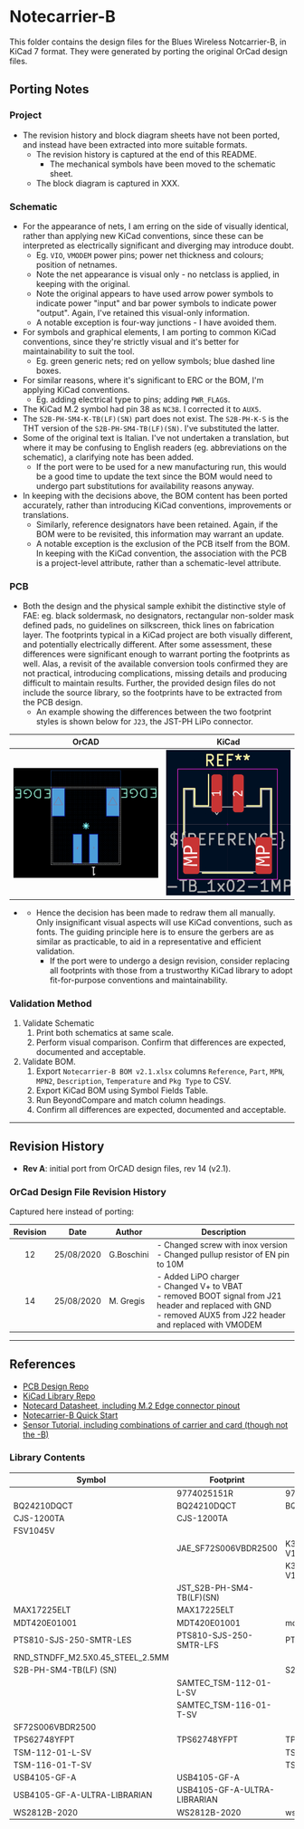 # Notecarrier-B

This folder contains the design files for the Blues Wireless Notcarrier-B, in KiCad 7 format. They were generated by porting the original OrCad design files.


## Porting Notes

### Project

- The revision history and block diagram sheets have not been ported, and instead have been extracted into more suitable formats.
	- The revision history is captured at the end of this README.
		- The mechanical symbols have been moved to the schematic sheet.
	- The block diagram is captured in XXX.

### Schematic

- For the appearance of nets, I am erring on the side of visually identical, rather than applying new KiCad conventions, since these can be interpreted as electrically significant and diverging may introduce doubt.
	- Eg. `VIO`, `VMODEM` power pins; power net thickness and colours; position of netnames.
	- Note the net appearance is visual only - no netclass is applied, in keeping with the original.
	- Note the original appears to have used arrow power symbols to indicate power "input" and bar power symbols to indicate power "output". Again, I've retained this visual-only information.
	- A notable exception is four-way junctions - I have avoided them.
- For symbols and graphical elements, I am porting to common KiCad conventions, since they're strictly visual and it's better for maintainability to suit the tool.
	- Eg. green generic nets; red on yellow symbols; blue dashed line boxes.
- For similar reasons, where it's significant to ERC or the BOM, I'm applying KiCad conventions.
	- Eg. adding electrical type to pins; adding `PWR_FLAG`s.
- The KiCad M.2 symbol had pin 38 as `NC38`. I corrected it to `AUX5`.
- The `S2B-PH-SM4-K-TB(LF)(SN)` part does not exist. The `S2B-PH-K-S` is the THT version of the `S2B-PH-SM4-TB(LF)(SN)`. I've substituted the latter.
- Some of the original text is Italian. I've not undertaken a translation, but where it may be confusing to English readers (eg. abbreviations on the schematic), a clarifying note has been added.
	- If the port were to be used for a new manufacturing run, this would be a good time to update the text since the BOM would need to undergo part substitutions for availability reasons anyway.
- In keeping with the decisions above, the BOM content has been ported accurately, rather than introducing KiCad conventions, improvements or translations.
	- Similarly, reference designators have been retained. Again, if the BOM were to be revisited, this information may warrant an update.
	- A notable exception is the exclusion of the PCB itself from the BOM. In keeping with the KiCad convention, the association with the PCB is a project-level attribute, rather than a schematic-level attribute.

### PCB

- Both the design and the physical sample exhibit the distinctive style of FAE: eg. black soldermask, no designators, rectangular non-solder mask defined pads, no guidelines on silkscreen, thick lines on fabrication layer. The footprints typical in a KiCad project are both visually different, and potentially electrically different. After some assessment, these differences were significant enough to warrant porting the footprints as well. Alas, a revisit of the available conversion tools confirmed they are not practical, introducing complications, missing details and producing difficult to maintain results. Further, the provided design files do not include the source library, so the footprints have to be extracted from the PCB design.
	- An example showing the differences between the two footprint styles is shown below for `J23`, the JST-PH LiPo connector.

| OrCAD | KiCad |
| ----- | ----- |
| ![OrCAD example](Reference/example_OrCAD_footprint.png) | ![KiCad example](Reference/example_KiCad_footprint.png) |

- 
	- Hence the decision has been made to redraw them all manually. Only insignificant visual aspects will use KiCad conventions, such as fonts. The guiding principle here is to ensure the gerbers are as similar as practicable, to aid in a representative and efficient validation.
		- If the port were to undergo a design revision, consider replacing all footprints with those from a trustworthy KiCad library to adopt fit-for-purpose conventions and maintainability.


### Validation Method

1. Validate Schematic
	1. Print both schematics at same scale.
	2. Perform visual comparison. Confirm that differences are expected, documented and acceptable.
1. Validate BOM.
	1. Export `Notecarrier-B BOM v2.1.xlsx` columns `Reference`, `Part`, `MPN`, `MPN2`, `Description`, `Temperature` and `Pkg Type` to CSV.
	2. Export KiCad BOM using Symbol Fields Table.
	3. Run BeyondCompare and match column headings.
	4. Confirm all differences are expected, documented and acceptable.

---

## Revision History

- **Rev A**: initial port from OrCAD design files, rev 14 (v2.1).

### OrCad Design File Revision History

Captured here instead of porting:

| Revision |    Date    |   Author   | Description |
|:--------:| ---------- | ---------- | ----------- |
|    12    | 25/08/2020 | G.Boschini | - Changed screw with inox version<br/>- Changed pullup resistor of EN pin to 10M |
|    14    | 25/08/2020 | M. Gregis  | - Added LiPO charger<br/>- Changed V+ to VBAT<br/>- removed BOOT signal from J21 header and replaced with GND<br/>- removed AUX5 from J22 header and replaced with VMODEM |

---

## References

- [PCB Design Repo](https://github.com/blues/note-hardware/tree/master/Notecarrier-B)
- [KiCad Library Repo](https://github.com/blues/blues-kicad-lib)
- [Notecard Datasheet, including M.2 Edge connector pinout](https://dev.blues.io/hardware/notecard-datasheet/note-wbex-500/)
- [Notecarrier-B Quick Start](https://dev.blues.io/quickstart/notecard-quickstart/notecard-and-notecarrier-b/)
- [Sensor Tutorial, including combinations of carrier and card (though not the -B)](https://dev.blues.io/guides-and-tutorials/collecting-sensor-data/notecarrier-a/blues-wireless-swan/circuitpython/)

### Library Contents

| Symbol | Footprint | Model |
| ------ | --------- | ----- |
|        | 9774025151R | 9774025151R (rev1) |
| BQ24210DQCT | BQ24210DQCT | BQ24210DQCT |
| CJS-1200TA | CJS-1200TA | |
| FSV1045V | | |
|        | JAE_SF72S006VBDR2500 | K3D-SF72S006VBD-V1\_JAE\_Proprietary |
|        |                      | K3D-SF72S006VBD-V1-S |
|        | JST_S2B-PH-SM4-TB(LF)(SN) | |
| MAX17225ELT | MAX17225ELT | |
| MDT420E01001 | MDT420E01001 | mdt420e0x001_c3d |
| PTS810-SJS-250-SMTR-LES | PTS810-SJS-250-SMTR-LFS | PTS810SJG250SMTRLFS |
| RND\_STNDFF\_M2.5X0.45\_STEEL\_2.5MM | | |
| S2B-PH-SM4-TB(LF) (SN) | | S2B-PH-SM4-TB |
|        | SAMTEC_TSM-112-01-L-SV | |
|        | SAMTEC_TSM-116-01-T-SV | |
| SF72S006VBDR2500 | | |
| TPS62748YFPT | TPS62748YFPT | TPS62748YFPT v1 |
| TSM-112-01-L-SV | | TSM-112-01-L-SV |
| TSM-116-01-T-SV | | TSM-116-01-T-SV |
| USB4105-GF-A | USB4105-GF-A | |
| USB4105-GF-A-ULTRA-LIBRARIAN | USB4105-GF-A-ULTRA-LIBRARIAN | |
| WS2812B-2020 | WS2812B-2020 | ws2812b-2020 v1 |
